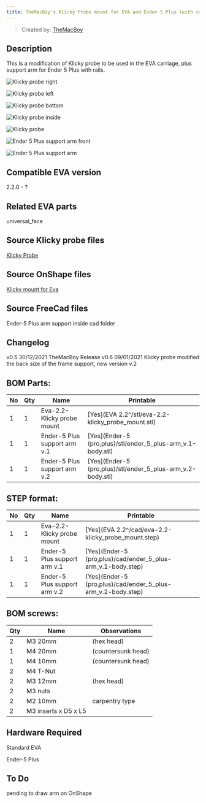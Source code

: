```yaml
---
title: TheMacBoy's Klicky Probe mount for EVA and Ender 5 Plus (with rails) compatibility
---
```


> Created by: [TheMacBoy](https://github.com/themacboy)

## Description
This is a modification of Klicky probe to be used in the EVA carriage, plus support arm for Ender 5 Plus with rails.

![Klicky probe right](assets/klicky_mount_right.jpg)

![Klicky probe left](assets/klicky_mount_left.jpg)

![Klicky probe bottom](assets/klicky_mount_bottom.jpg)

![Klicky probe inside](assets/klicky_mount_inside.png)

![Klicky probe](assets/klicky_probe_mount.jpg)

![Ender 5 Plus support arm front](assets/ender_5_plus_support_arm-front.jpg)

![Ender 5 Plus support arm](assets/ender_5_plus_support_arm.jpg)

## Compatible EVA version
2.2.0 - ?

## Related EVA parts
universal_face

## Source Klicky probe files
[Klicky Probe](https://github.com/jlas1/Klicky-Probe)

## Source OnShape files
[Klicky mount for Eva ](https://cad.onshape.com/documents/2fc54d83c144f64dfbd5b70d/w/5a27aacdedad8aa85274c7e9/e/03e92f0ea05a500c94d12e60)

## Source FreeCad files
Ender-5 Plus arm support inside cad folder


## Changelog
v0.5 30/12/2021 TheMacBoy Release
v0.6 09/01/2021 Klicky probe modified the back size of the frame support, new version v.2

## BOM Parts:
| No | Qty | Name                                               | Printable |
| -- | --- | -------------------------------------------------- | --------- |
| 1  | 1   | Eva-2.2-Klicky probe mount    | [Yes](EVA 2.2^/stl/eva-2.2-klicky_probe_mount.stl) |
| 1  | 1   | Ender-5 Plus support arm v.1 | [Yes](Ender-5 (pro,plus)/stl/ender_5_plus-arm_v.1-body.stl) |
| 1  | 1   | Ender-5 Plus support arm v.2 | [Yes](Ender-5 (pro,plus)/stl/ender_5_plus-arm_v.2-body.stl) |


## STEP format:
| No | Qty | Name                                               | Printable |
| -- | --- | -------------------------------------------------- | --------- |
| 1  | 1   | Eva-2.2-Klicky probe mount    | [Yes](EVA 2.2^/cad/eva-2.2-klicky_probe_mount.step) |
| 1  | 1   | Ender-5 Plus support arm v.1 | [Yes](Ender-5 (pro,plus)/cad/ender_5_plus-arm_v.1-body.step) |
| 1  | 1   | Ender-5 Plus support arm v.2 | [Yes](Ender-5 (pro,plus)/cad/ender_5_plus-arm_v.2-body.step) |


## BOM screws:
| Qty | Name                                                    | Observations |
| --- | ------------------------------------------------------- | ------------ |
| 2 | M3 20mm | (hex head) |
| 1 | M4 20mm | (countersunk head) |
| 1 | M4 10mm | (countersunk head) |
| 2 | M4 T-Nut | |
| 2 | M3 12mm | (hex head) |
| 2 | M3 nuts | |
| 2 | M2 10mm | carpentry type |
| 2 | M3 inserts x D5 x L5 | |

## Hardware Required 
Standard EVA

Ender-5 Plus

## To Do 
pending to draw arm on OnShape
